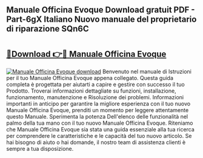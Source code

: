 ## Manuale Officina Evoque Download gratuit PDF - Part-6gX Italiano Nuovo manuale del proprietario di riparazione SQn6C

# <h2><a href="http://dfg9b3.blite.top/?on=Manuale+Officina+Evoque">🔗Download 👉🔴 Manuale Officina Evoque</a></h2>

[![Manuale Officina Evoque download](https://i.imgur.com/lujVjoI.png)](http://dfg9b3.blite.top/?on=Manuale+Officina+Evoque)
Benvenuto nel manuale di Istruzioni per il tuo Manuale Officina Evoque appena collegato. Questa guida completa è progettata per aiutarti a capire e gestire con successo il tuo Prodotto. Troverai informazioni dettagliate su funzioni, installazione, funzionamento, manutenzione e Risoluzione dei problemi. Informazioni importanti in anticipo per garantire la migliore esperienza con il tuo nuovo Manuale Officina Evoque, prenditi un momento per leggere attentamente questo Manuale. Sperimenta la potenza Dell'elenco delle funzionalità nel palmo della tua mano con il tuo nuovo Manuale Officina Evoque. Riteniamo che Manuale Officina Evoque sia stata una guida essenziale alla tua ricerca per comprendere le caratteristiche e le capacità del tuo nuovo articolo. Se hai bisogno di aiuto o hai domande, il nostro team di assistenza clienti è sempre a tua disposizione.
